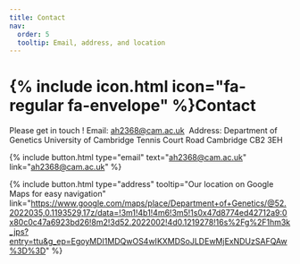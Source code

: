 ```yaml
---
title: Contact
nav:
  order: 5
  tooltip: Email, address, and location
---
```


# {% include icon.html icon="fa-regular fa-envelope" %}Contact

Please get in touch !
Email: ah2368@cam.ac.uk
​
Address:
Department of Genetics 
University of Cambridge 
Tennis Court Road 
Cambridge 
CB2 3EH 

{%
  include button.html
  type="email"
  text="ah2368@cam.ac.uk"
  link="ah2368@cam.ac.uk"
%}

{%
  include button.html
  type="address"
  tooltip="Our location on Google Maps for easy navigation"
  link="https://www.google.com/maps/place/Department+of+Genetics/@52.2022035,0.1193529,17z/data=!3m1!4b1!4m6!3m5!1s0x47d8774ed42712a9:0x80c0c47a6923bd26!8m2!3d52.2022002!4d0.1219278!16s%2Fg%2F1hm3k_jps?entry=ttu&g_ep=EgoyMDI1MDQwOS4wIKXMDSoJLDEwMjExNDUzSAFQAw%3D%3D"
%}

